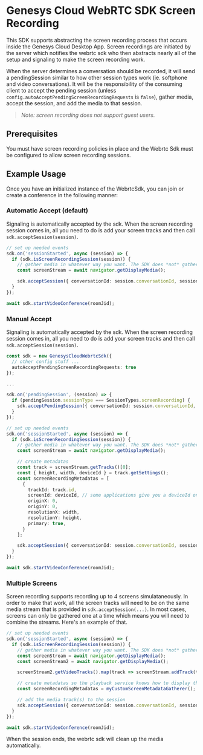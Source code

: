 # Genesys Cloud WebRTC SDK Screen Recording

This SDK supports abstracting the screen recording process that occurs inside the Genesys Cloud Desktop App. Screen 
recordings are initiated by the server which notifies the webrtc sdk who then abstracts nearly all of the setup and
signaling to make the screen recording work.

When the server determines a conversation should be recorded, it will send a pendingSession similar to how other session
types work (ie. softphone and video conversations). It will be the responsibility of the consuming client to accept the 
pending session (unless `config.autoAcceptPendingScreenRecordingRequests` is `false`), gather media, accept the 
session, and add the media to that session.

> *Note: screen recording does not support guest users.*

## Prerequisites

You must have screen recording policies in place and the Webrtc Sdk must be configured to allow screen recording sessions.

## Example Usage
Once you have an initialized instance of the WebrtcSdk, you can join or create a conference in the following manner:

### Automatic Accept (default)
Signaling is automatically accepted by the sdk. When the screen recording session comes in, all you need to do is add
your screen tracks and then call `sdk.acceptSession(session)`.

``` ts
// set up needed events
sdk.on('sessionStarted', async (session) => {
  if (sdk.isScreenRecordingSession(session)) {
    // gather media in whatever way you want. The SDK does *not* gather screen media for you
    const screenStream = await navigator.getDisplayMedia();

    sdk.acceptSession({ conversationId: session.conversationId, sessionType: session.sessionType, mediaStream: screenStream });
  }
});

await sdk.startVideoConference(roomJid);
```

### Manual Accept
Signaling is automatically accepted by the sdk. When the screen recording session comes in, all you need to do is add
your screen tracks and then call `sdk.acceptSession(session)`.

``` ts
const sdk = new GenesysCloudWebrtcSdk({
  // other config stuff ...
  autoAcceptPendingScreenRecordingRequests: true
});

...

sdk.on('pendingSession', (session) => {
  if (pendingSession.sessionType === SessionTypes.screenRecording) {
    sdk.acceptPendingSession({ conversationId: session.conversationId, sessionType: session.sessionType });
  }
});

// set up needed events
sdk.on('sessionStarted', async (session) => {
  if (sdk.isScreenRecordingSession(session)) {
    // gather media in whatever way you want. The SDK does *not* gather screen media for you
    const screenStream = await navigator.getDisplayMedia();

    // create metadatas
    const track = screenStream.getTracks()[0];
    const { height, width, deviceId } = track.getSettings();
    const screenRecordingMetadatas = [
      {
        trackId: track.id,
        screenId: deviceId, // some applications give you a deviceId on the track which is uniquely tied to a specific monitor
        originX: 0,
        originY: 0,
        resolutionX: width,
        resolutionY: height,
        primary: true,
      }
    ];

    sdk.acceptSession({ conversationId: session.conversationId, sessionType: session.sessionType, mediaStream: screenStream });
  }
});

await sdk.startVideoConference(roomJid);
```

### Multiple Screens
Screen recording supports recording up to *4* screens simulataneously. In order to make that work, all the screen tracks will need to be
on the same media stream that is provided in `sdk.acceptSession(...)`. In most cases, screens can only be gathered one at a time
which means you will need to combine the streams. Here's an example of that.

``` ts
// set up needed events
sdk.on('sessionStarted', async (session) => {
  if (sdk.isScreenRecordingSession(session)) {
    // gather media in whatever way you want. The SDK does *not* gather screen media for you
    const screenStream = await navigator.getDisplayMedia();
    const screenStream2 = await navigator.getDisplayMedia();

    screenStream2.getVideoTracks().map(track => screenStream.addTrack(track));

    // create metadatas so the playback service knows how to display the screens during playback.
    const screenRecordingMetadatas = myCustomScreenMetadataGatherer();

    // add the media track(s) to the session
    sdk.acceptSession({ conversationId: session.conversationId, sessionType: session.sessionType, mediaStream: screenStream, screenRecordingMetadatas });
  }
});

await sdk.startVideoConference(roomJid);
```

When the session ends, the webrtc sdk will clean up the media automatically.
